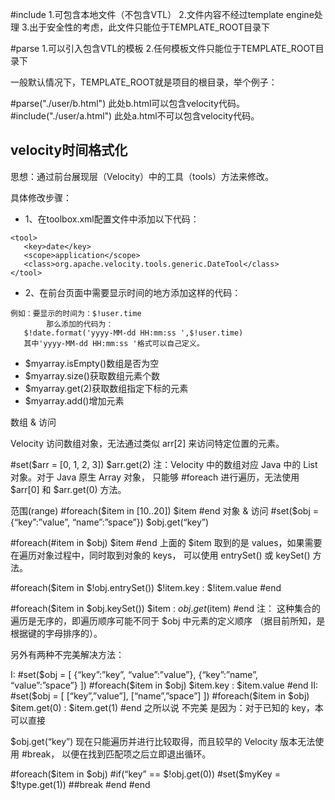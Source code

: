 

#include 
1.可包含本地文件（不包含VTL） 
2.文件内容不经过template engine处理 
3.出于安全性的考虑，此文件只能位于TEMPLATE_ROOT目录下 

#parse 
1.可以引入包含VTL的模板 
2.任何模板文件只能位于TEMPLATE_ROOT目录下 

一般默认情况下，TEMPLATE_ROOT就是项目的根目录，举个例子： 

#parse("./user/b.html") 此处b.html可以包含velocity代码。 
#include("./user/a.html") 此处a.html不可以包含velocity代码。


## velocity时间格式化

思想：通过前台展现层（Velocity）中的工具（tools）方法来修改。

具体修改步骤：

- 1、在toolbox.xml配置文件中添加以下代码：
```
<tool>
   <key>date</key>
   <scope>application</scope>
   <class>org.apache.velocity.tools.generic.DateTool</class>
</tool>
```
- 2、在前台页面中需要显示时间的地方添加这样的代码：
```
例如：要显示的时间为：$!user.time
        那么添加的代码为：
   $!date.format('yyyy-MM-dd HH:mm:ss ',$!user.time)
   其中'yyyy-MM-dd HH:mm:ss '格式可以自己定义。
```


- $myarray.isEmpty()数组是否为空
- $myarray.size()获取数组元素个数
- $myarray.get(2)获取数组指定下标的元素
- $myarray.add()增加元素



数组 & 访问

Velocity 访问数组对象，无法通过类似 arr[2] 来访问特定位置的元素。

#set($arr = [0, 1, 2, 3])
$arr.get(2)
注：Velocity 中的数组对应 Java 中的 List 对象。对于 Java 原生 Array 对象， 只能够 #foreach 进行遍历，无法使用 $arr[0] 和 $arr.get(0) 方法。

范围(range)
#foreach($item in [10..20])
$item
#end
对象 & 访问
#set($obj = {“key”:”value”, “name”:”space”})
$obj.get(“key”)

#foreach(#item in $obj)
$item
#end
上面的 $item 取到的是 values，如果需要在遍历对象过程中，同时取到对象的 keys， 可以使用 entrySet() 或 keySet() 方法。

#foreach($item in $!obj.entrySet())
$!item.key : $!item.value
#end

#foreach($item in $obj.keySet())
$item : $obj.get($item)
#end
注： 这种集合的遍历是无序的，即遍历顺序可能不同于 $obj 中元素的定义顺序 （据目前所知，是根据键的字母排序的）。

另外有两种不完美解决方法：

I:
#set($obj = [
{“key”:”key”, “value”:”value”},
{“key”:”name”, “value”:”space”}
])
#foreach($item in $obj)
$item.key : $item.value
#end
II:
#set($obj = [
[“key”,”value”],
[“name”,”space”]
])
#foreach($item in $obj)
$item.get(0) : $item.get(1)
#end
之所以说 不完美 是因为：对于已知的 key，本可以直接

$obj.get(“key”)
现在只能遍历并进行比较取得，而且较早的 Velocity 版本无法使用 #break， 以便在找到匹配项之后立即退出循环。

#foreach($item in $obj)
#if(“key” == $!obj.get(0))
#set($myKey = $!type.get(1))
##break
#end
#end

















